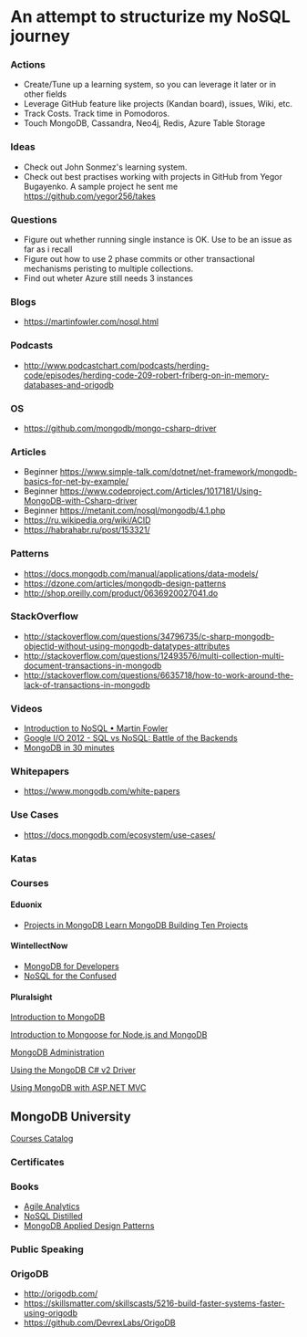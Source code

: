 # An attempt to structurize my NoSQL journey


### Actions
- Create/Tune up a learning system, so you can leverage it later or in other fields
- Leverage GitHub feature like projects (Kandan board), issues, Wiki, etc.
- Track Costs. Track time in Pomodoros.
- Touch MongoDB, Cassandra, Neo4j, Redis, Azure Table Storage

### Ideas

- Check out John Sonmez's learning system. 
- Check out best practises working with projects in GitHub from Yegor Bugayenko. A sample project he sent me https://github.com/yegor256/takes

### Questions
- Figure out whether running single instance is OK. Use to be an issue as far as i recall
- Figure out how to use 2 phase commits or other transactional mechanisms peristing to multiple collections.
- Find out wheter Azure still needs 3 instances
### Blogs

- https://martinfowler.com/nosql.html

### Podcasts
- http://www.podcastchart.com/podcasts/herding-code/episodes/herding-code-209-robert-friberg-on-in-memory-databases-and-origodb

### OS

- https://github.com/mongodb/mongo-csharp-driver

### Articles
- Beginner https://www.simple-talk.com/dotnet/net-framework/mongodb-basics-for-net-by-example/ 
- Beginner https://www.codeproject.com/Articles/1017181/Using-MongoDB-with-Csharp-driver 
- Beginner https://metanit.com/nosql/mongodb/4.1.php
- https://ru.wikipedia.org/wiki/ACID
- https://habrahabr.ru/post/153321/

### Patterns 
- https://docs.mongodb.com/manual/applications/data-models/
- https://dzone.com/articles/mongodb-design-patterns
- http://shop.oreilly.com/product/0636920027041.do

### StackOverflow
- http://stackoverflow.com/questions/34796735/c-sharp-mongodb-objectid-without-using-mongodb-datatypes-attributes
- http://stackoverflow.com/questions/12493576/multi-collection-multi-document-transactions-in-mongodb
- http://stackoverflow.com/questions/6635718/how-to-work-around-the-lack-of-transactions-in-mongodb

### Videos
- [Introduction to NoSQL • Martin Fowler](https://www.youtube.com/watch?v=qI_g07C_Q5I)
- [Google I/O 2012 - SQL vs NoSQL: Battle of the Backends](https://www.youtube.com/watch?v=rRoy6I4gKWU)
- [MongoDB in 30 minutes](https://www.youtube.com/watch?v=pWbMrx5rVBE)

### Whitepapers
- https://www.mongodb.com/white-papers

### Use Cases
- https://docs.mongodb.com/ecosystem/use-cases/

### Katas

### Courses

#### Eduonix
- [Projects in MongoDB Learn MongoDB Building Ten Projects](https://www.eduonix.com/courses/Web-Development/Projects-in-MongoDB-Learn-MongoDB-Building-Ten-Projects)

#### WintellectNow

- [MongoDB for Developers](https://www.wintellectnow.com/Videos/Watch?videoId=mongodb-for-developers)
- [NoSQL for the Confused](https://www.wintellectnow.com/Videos/Watch?videoId=nosql-for-the-confused)

#### Pluralsight

[Introduction to MongoDB](https://app.pluralsight.com/library/courses/mongodb-introduction/table-of-contents)

[Introduction to Mongoose for Node.js and MongoDB](https://app.pluralsight.com/library/courses/mongoose-for-nodejs-mongodb/table-of-contents)

[MongoDB Administration](https://app.pluralsight.com/library/courses/mongodb-administration/table-of-contents)

[Using the MongoDB C# v2 Driver](https://app.pluralsight.com/library/courses/mongo-db-csharp-v2-driver/table-of-contents)

[Using MongoDB with ASP.NET MVC](https://app.pluralsight.com/library/courses/using-mongodb-aspdotnet-mvc/table-of-contents)

## MongoDB University

[Courses Catalog](https://university.mongodb.com/courses/catalog)

### Certificates


### Books

- [Agile Analytics](http://www.informit.com/articles/article.aspx?p=1743274)
- [NoSQL Distilled](https://martinfowler.com/books/nosql.html)
- [MongoDB Applied Design Patterns](http://shop.oreilly.com/product/0636920027041.do)

### Public Speaking


### OrigoDB

- http://origodb.com/
- https://skillsmatter.com/skillscasts/5216-build-faster-systems-faster-using-origodb
- https://github.com/DevrexLabs/OrigoDB


